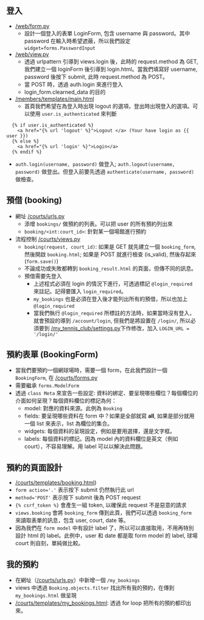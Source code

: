 ## 登入
* [/web/form.py](/web/forms.py)
    * 設計一個登入的表單 LoginForm, 包含 username 與 password。其中password 在輸入時希望遮蔽，所以我們設定 `widget=forms.PasswordInput`
* [/web/view.py](/web/views.py)
    * 透過 urlpattern 引導到 views.login 後，此時的 request.method 為 GET, 我們建立一個 loginForm 後引導到 login.html。當我們填寫好 username, password 後按下 submit, 此時 request.method 為 POST。
    * 當 POST 時，透過 auth.login 來進行登入
    * login_form.clearned_data 的目的
* [/members/templates/main.html](/members/templates/main.html)
    * 首頁我們希望在為登入時出現 logout 的選項，登出時出現登入的選項。可以使用 `user.is_authenticated` 來判斷

```python=
  {% if user.is_authenticated %}
    <a href="{% url 'logout' %}">Logout </a> (Your have login as {{ user }}) 
  {% else %}
    <a href="{% url 'login' %}">Login</a>
  {% endif %}
```
* `auth.login(username, password)` 做登入; `auth.logout(username, password)` 做登出。但登入前要先透過 `authenticate(username, password)` 做檢查。

## 預借 (booking)
* 網址 [/courts/urls.py](/courts/urls.py)
    * 添增 `bookings/` 做預約的列表。可以把 user 的所有預約列出來
    * `booking/<int:court_id>`: 針對某一個場館進行預約
* 流程控制 [/courts/views.py](/courts/views.py)
    * `booking(request, court_id)`: 如果是 GET 就先建立一個 `booking_form`, 然後開啟 `booking.html`; 如果是 POST 就進行檢查 (is_valid), 然後存起來 (`form.save()`)
    * 不論成功或失敗都轉到 `booking_result.html` 的頁面，但傳不同的訊息。
    * 預借需要先登入
        * 上述程式必須在 login 的情況下進行，可透過標記 `@login_required` 來註記。記得要匯入 `login_required`。
        * `my_bookings` 也是必須在登入後才能列出所有的預借，所以也加上 `@login_required`
        * 當我們執行 `@login_required` 所標註的方法時，如果當時沒有登入，就會預設的導到 `/account/login`, 但我們是將設置在 `/login/`, 所以必須要到 [/my_tennis_club/settings.py](/my_tennis_club/settings.py)下作修改，加入 `LOGIN_URL = '/login/'`

## 預約表單 (BookingForm) 
* 當我們要預約一個網球場時，需要一個 form，在此我們設計一個 `BookingForm`, 在 [/courts/forms.py](/courts/forms.py)
* 需要繼承 `forms.ModelForm`
* 透過 `class Meta` 來宣告一些設定: 資料的綁定、要呈現哪些欄位？每個欄位的介面如何呈現？每個資料欄位的標記為何：
    * model: 對應的資料來源。此例為 `Booking`
    * fields: 要呈現哪些資料在 form 中？如果是全部就寫 __all__, 如果是部分就用一個 list 來表示，list 為欄位的集合。
    * widgets: 每個資料的呈現設定，例如是要用選擇，還是文字框。
    * labels: 每個資料的標記。因為 model 內的資料欄位是英文（例如 court），不容易理解。用 label 可以以解決此問題。

## 預約的頁面設計 
* [/courts/templates/booking.html](/courts/templates/booking.html))
* `form action='.'` 表示按下 submit 仍然執行此 url
* `method='POST'` 表示按下 submit 後為 POST request
* `{% csrf_token %}` 會產生一組 token, 以確保此 request 不是惡意的請求
* `views.booking` 會將 `booking_form` 傳到此頁，我們可以透過 `booking_form` 來讀取表單的訊息，包含 user, court, date 等。
* 因為我們在 `form model` 中有設計 label 了，所以可以直接取用，不用再特別設計 html 的 label。此例中，user 和 date 都是取 form model 的 label, 球場 court 則自刻，單純做比較。

## 我的預約

* 在網址（[/courts/urls.py](/courts/urls.py)）中新增一個 `/my_bookings`
* views 中透過 `Booking.objects.filter` 找出所有我的預約，在傳到 `my_bookings.html` 做呈現
* [/courts/templates/my_bookings.html](/courts/templates/my_bookings.html): 透過 for loop 把所有的預約都印出來。